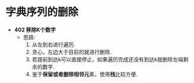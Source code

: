 # 字典序列的删除
- **402 移除K个数字**
  - 思路:
    1. 从左到右进行遍历.
    2. 贪心，左边大于目前的就进行删除.
    3. 若提前到达k可以直接停止，如果遍历完成还没有到达k就删除左端剩余的数字.
    4. 鉴于**保留或者删除相邻元**素，使用**栈**比较方便.